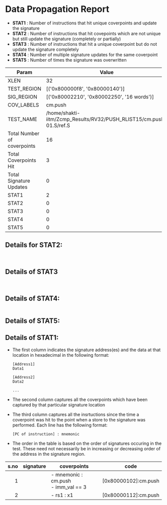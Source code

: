 
# Data Propagation Report

- **STAT1** : Number of instructions that hit unique coverpoints and update the signature
- **STAT2** : Number of instructions that hit covepoints which are not unique but still update the signature (completely or partially)
- **STAT3** : Number of instructions that hit a unique coverpoint but do not update the signature completely
- **STAT4** : Number of multiple signature updates for the same coverpoint
- **STAT5** : Number of times the signature was overwritten

| Param                     | Value    |
|---------------------------|----------|
| XLEN                      | 32      |
| TEST_REGION               | [('0x800000f8', '0x80000140')]      |
| SIG_REGION                | [('0x80002210', '0x80002250', '16 words')]      |
| COV_LABELS                | cm.push      |
| TEST_NAME                 | /home/shakti-iitm/Zcmp_Results/RV32/PUSH_RLIST15/cm.push-01.S/ref.S    |
| Total Number of coverpoints| 16     |
| Total Coverpoints Hit     | 3      |
| Total Signature Updates   | 0      |
| STAT1                     | 2      |
| STAT2                     | 0      |
| STAT3                     | 0     |
| STAT4                     | 0     |
| STAT5                     | 0     |

## Details for STAT2:

```


```

## Details of STAT3

```


```

## Details of STAT4:

```

```

## Details of STAT5:



## Details of STAT1:

- The first column indicates the signature address(es) and the data at that location in hexadecimal in the following format:
  ```
  [Address1]
  Data1

  [Address2]
  Data2

  ...
  ```

- The second column captures all the coverpoints which have been captured by that particular signature location

- The third column captures all the insrtuctions since the time a coverpoint was
  hit to the point when a store to the signature was performed. Each line has
  the following format:
  ```
  [PC of instruction] : mnemonic
  ```
- The order in the table is based on the order of signatures occuring in the
  test. These need not necessarily be in increasing or decreasing order of the
  address in the signature region.

|s.no|signature|                coverpoints                 |          code           |
|---:|---------|--------------------------------------------|-------------------------|
|   1|         |- mnemonic : cm.push<br> - imm_val == 3<br> |[0x80000102]:cm.push<br> |
|   2|         |- rs1 : x1<br>                              |[0x80000112]:cm.push<br> |
